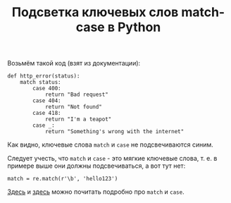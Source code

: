 ﻿---
title: "Подсветка ключевых слов match-case в Python"
se.owner.user_id: 507426
se.owner.display_name: "wchistow"
se.owner.link: "https://ru.meta.stackoverflow.com/users/507426/wchistow"
se.link: "https://ru.meta.stackoverflow.com/questions/12242/%d0%9f%d0%be%d0%b4%d1%81%d0%b2%d0%b5%d1%82%d0%ba%d0%b0-%d0%ba%d0%bb%d1%8e%d1%87%d0%b5%d0%b2%d1%8b%d1%85-%d1%81%d0%bb%d0%be%d0%b2-match-case-%d0%b2-python"
se.question_id: 12242
se.post_type: question
---
<p>Возьмём такой код (взят из документации):</p>
<pre class="lang-python prettyprint-override"><code>def http_error(status):
    match status:
        case 400:
            return &quot;Bad request&quot;
        case 404:
            return &quot;Not found&quot;
        case 418:
            return &quot;I'm a teapot&quot;
        case _:
            return &quot;Something's wrong with the internet&quot;
</code></pre>
<p>Как видно, ключевые слова <code>match</code> и <code>case</code> не подсвечиваются синим.</p>
<p>Следует учесть, что <code>match</code> и <code>case</code> - это мягкие ключевые слова, т. е. в примере выше они должны подсвечиваться, а вот тут нет:</p>
<pre class="lang-python prettyprint-override"><code>match = re.match(r'\b', 'hello123')
</code></pre>
<p><a href="https://peps.python.org/pep-0634/" rel="nofollow noreferrer">Здесь</a> и <a href="https://docs.python.org/3.10/whatsnew/3.10.html#pep-634-structural-pattern-matching" rel="nofollow noreferrer">здесь</a> можно почитать подробно про <code>match</code> и <code>case</code>.</p>

